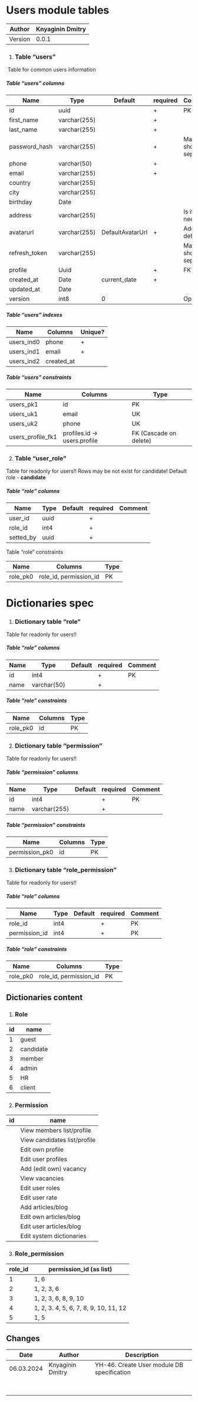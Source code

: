 # Users module tables

| Author  | Knyaginin Dmitry |
| ------- | ---------------- |
| Version | 0.0.1            |


 

1. ### Table “users”

​    Table for common users information 

##### 			                                                                    Table “users” columns

| **Name**      | **Type**     | **Default**      | **required** | **Comment**            |
| ------------- | ------------ | ---------------- | ------------ | ---------------------- |
| id            | uuid         |                  | +            | PK                     |
| first_name    | varchar(255) |                  | +            |                        |
| last_name     | varchar(255) |                  | +            |                        |
| password_hash | varchar(255) |                  | +            | May be should separate |
| phone         | varchar(50)  |                  | +            |                        |
| email         | varchar(255) |                  | +            |                        |
| country       | varchar(255) |                  |              |                        |
| city          | varchar(255) |                  |              |                        |
| birthday      | Date         |                  |              |                        |
| address       | varchar(255) |                  |              | Is it needed?          |
| avatarurl     | varchar(255) | DefaultAvatarUrl | +            | Add default!           |
| refresh_token | varchar(255) |                  |              | May be should separate |
| profile       | Uuid         |                  | +            | FK                     |
| created_at    | Date         | current_date     | +            |                        |
| updated_at    | Date         |                  |              |                        |
| version       | int8         | 0                |              | Optional!              |


 

#####                         															Table “users” indexes

| **Name**   | **Columns** | **Unique?** |
| ---------- | ----------- | ----------- |
| users_ind0 | phone       | +           |
| users_ind1 | email       | +           |
| users_ind2 | created_at  |             |

#####                      															 Table “users” constraints

| **Name**          | **Columns**                 | **Type**               |
| ----------------- | --------------------------- | ---------------------- |
| users_pk1         | id                          | PK                     |
| users_uk1         | email                       | UK                     |
| users_uk2         | phone                       | UK                     |
| users_profile_fk1 | profiles.id → users.profile | FK (Cascade on delete) |


 

2. ### Table “user_role”

Table for readonly for users!! Rows may be not exist for candidate! Default role - **candidate** 

##### 																		Table “role” columns

| **Name**  | **Type** | **Default** | **required** | **Comment** |
| --------- | -------- | ----------- | ------------ | ----------- |
| user_id   | uuid     |             | +            |             |
| role_id   | int4     |             | +            |             |
| setted_by | uuid     |             | +            |             |


 

Table “role” constraints

| **Name** | **Columns**            | **Type** |
| -------- | ---------------------- | -------- |
| role_pk0 | role_id, permission_id | PK       |


 

# 			Dictionaries spec


 

1. ### Dictionary table “role”

Table for readonly for users!!

##### 																		Table “role” columns

| **Name** | **Type**    | **Default** | **required** | **Comment** |
| -------- | ----------- | ----------- | ------------ | ----------- |
| id       | int4        |             | +            | PK          |
| name     | varchar(50) |             | +            |             |


 

##### 																		Table “role” constraints

| **Name** | **Columns** | **Type** |
| -------- | ----------- | -------- |
| role_pk0 | id          | PK       |


 

2. ### Dictionary table “permission”

Table for readonly for users!!

##### 																	Table “permission” columns

| **Name** | **Type**     | **Default** | **required** | **Comment** |
| -------- | ------------ | ----------- | ------------ | ----------- |
| id       | int4         |             | +            | PK          |
| name     | varchar(255) |             | +            |             |


 

##### 																Table “permission” constraints

| **Name**       | **Columns** | **Type** |
| -------------- | ----------- | -------- |
| permission_pk0 | id          | PK       |


 

3. ### Dictionary table “role_permission”

Table for readonly for users!!

##### 																		Table “role” columns

| **Name**      | **Type** | **Default** | **required** | **Comment** |
| ------------- | -------- | ----------- | ------------ | ----------- |
| role_id       | int4     |             | +            | PK          |
| permission_id | int4     |             | +            | PK          |



##### 																		Table “role” constraints

| **Name** | **Columns**            | **Type** |
| -------- | ---------------------- | -------- |
| role_pk0 | role_id, permission_id | PK       |


 

## 					Dictionaries content

1. ### Role

| **id** | **name**  |
| ------ | --------- |
| 1      | guest     |
| 2      | candidate |
| 3      | member    |
| 4      | admin     |
| 5      | HR        |
| 6      | client    |


 

2. ### Permission

| **id** | **name**                     |
| ------ | ---------------------------- |
|        | View members list/profile    |
|        | View candidates list/profile |
|        | Edit own profile             |
|        | Edit user profiles           |
|        | Add (edit own) vacancy       |
|        | View vacancies               |
|        | Edit user roles              |
|        | Edit user rate               |
|        | Add articles/blog            |
|        | Edit own articles/blog       |
|        | Edit user articles/blog      |
|        | Edit system dictionaries     |


 

3. ### Role_permission

| **role_id** | **permission_id (as list)**           |
| ----------- | ------------------------------------- |
| 1           | 1, 6                                  |
| 2           | 1, 2, 3, 6                            |
| 3           | 1, 2, 3, 6, 8, 9, 10                  |
| 4           | 1, 2, 3. 4, 5, 6, 7, 8, 9, 10, 11, 12 |
| 5           | 1, 5                                  |


 

## 						Changes

| **Date**   | **Author**       | **Description**                            |
| ---------- | ---------------- | ------------------------------------------ |
| 06.03.2024 | Knyaginin Dmitry | YH-46. Create User module DB specification |
|            |                  |                                            |
|            |                  |                                            |
|            |                  |                                            |
|            |                  |                                            |
|            |                  |                                            |
|            |                  |                                            |
|            |                  |                                            |
|            |                  |                                            |


 
